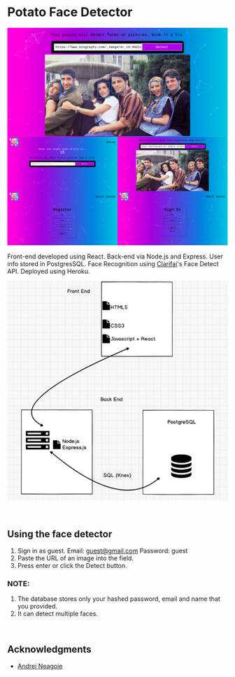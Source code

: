 # Potato Face Detector
![Alt text](/readme-resources/overview.png "App Overview")

Front-end developed using React. Back-end via Node.js and Express. User info stored in PostgresSQL. Face Recognition using [Clarifai](https://www.clarifai.com/)'s Face Detect API. Deployed using Heroku.

![Alt text](/readme-resources/system-design.png "System Design")

&nbsp;
## Using the face detector
1. Sign in as guest.
	Email: guest@gmail.com
	Password: guest
2. Paste the URL of an image into the field.
3. Press enter or click the Detect button.

### NOTE:
1. The database stores only your hashed password, email and name that you provided.
2. It can detect multiple faces.

&nbsp;
## Acknowledgments
- [Andrei Neagoie](https://www.udemy.com/the-complete-web-developer-zero-to-mastery/)